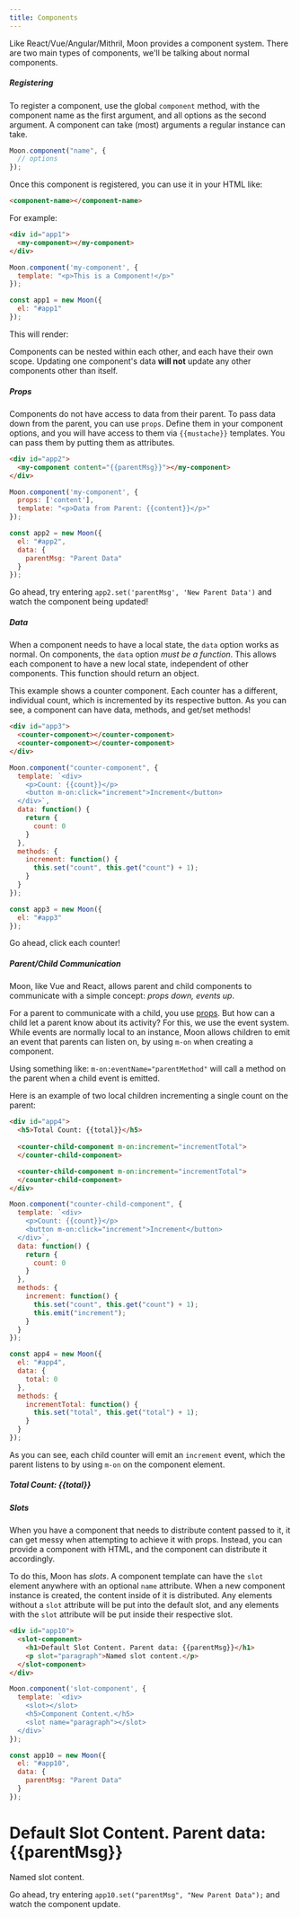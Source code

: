 ```yaml
---
title: Components
---
```


Like React/Vue/Angular/Mithril, Moon provides a component system. There are two main types of components, we'll be talking about normal components.

##### Registering

To register a component, use the global `component` method, with the component name as the first argument, and all options as the second argument. A component can take (most) arguments a regular instance can take.

```js
Moon.component("name", {
  // options
});
```

Once this component is registered, you can use it in your HTML like:

```html
<component-name></component-name>
```

For example:

```html
<div id="app1">
  <my-component></my-component>
</div>
```

```js
Moon.component('my-component', {
  template: "<p>This is a Component!</p>"
});

const app1 = new Moon({
  el: "#app1"
});
```

This will render:

<div id="app1" class="example">
  <my-component></my-component>
</div>

<script>
Moon.component('my-component', {
  template: "<p>This is a Component!</p>"
});

var app1 = new Moon({
  el: "#app1"
});
</script>

Components can be nested within each other, and each have their own scope. Updating one component's data **will not** update any other components other than itself.

##### Props

Components do not have access to data from their parent. To pass data down from the parent, you can use `props`. Define them in your component options, and you will have access to them via `{{mustache}}` templates. You can pass them by putting them as attributes.

```html
<div id="app2">
  <my-component content="{{parentMsg}}"></my-component>
</div>
```

```js
Moon.component('my-component', {
  props: ['content'],
  template: "<p>Data from Parent: {{content}}</p>"
});

const app2 = new Moon({
  el: "#app2",
  data: {
    parentMsg: "Parent Data"
  }
});
```

<div id="app2" class="example">
  <my-component content="{{parentMsg}}"></my-component>
</div>

<script>
Moon.component('my-component', {
  props: ['content'],
  template: "<p>Data from Parent: {{content}}</p>"
});

var app2 = new Moon({
  el: "#app2",
  data: {
    parentMsg: "Parent Data"
  }
});
</script>

Go ahead, try entering `app2.set('parentMsg', 'New Parent Data')` and watch the component being updated!

##### Data

When a component needs to have a local state, the `data` option works as normal. On components, the `data` option _must be a function_. This allows each component to have a new local state, independent of other components. This function should return an object.

This example shows a counter component. Each counter has a different, individual count, which is incremented by its respective button. As you can see, a component can have data, methods, and get/set methods!

```html
<div id="app3">
  <counter-component></counter-component>
  <counter-component></counter-component>
</div>
```

```js
Moon.component("counter-component", {
  template: `<div>
    <p>Count: {{count}}</p>
    <button m-on:click="increment">Increment</button>
  </div>`,
  data: function() {
    return {
      count: 0
    }
  },
  methods: {
    increment: function() {
      this.set("count", this.get("count") + 1);
    }
  }
});

const app3 = new Moon({
  el: "#app3"
});
```

<div id="app3" class="example">
  <counter-component></counter-component>
  <counter-component></counter-component>
</div>

<script>
Moon.component("counter-component", {
  template: '<div><p>Count: {{count}}</p><button m-on:click="increment">Increment</button></div>',
  data: function() {
    return {
      count: 0
    }
  },
  methods: {
    increment: function() {
      this.set("count", this.get("count") + 1);
    }
  }
});

var app3 = new Moon({
  el: "#app3"
});
</script>

Go ahead, click each counter!

##### Parent/Child Communication

Moon, like Vue and React, allows parent and child components to communicate with a simple concept: *props down, events up*.

For a parent to communicate with a child, you use [props]("./components.html#props"). But how can a child let a parent know about its activity? For this, we use the event system. While events are normally local to an instance, Moon allows children to emit an event that parents can listen on, by using `m-on` when creating a component.

Using something like: `m-on:eventName="parentMethod"` will call a method on the parent when a child event is emitted.

Here is an example of two local children incrementing a single count on the parent:

```html
<div id="app4">
  <h5>Total Count: {{total}}</h5>
  
  <counter-child-component m-on:increment="incrementTotal">
  </counter-child-component>

  <counter-child-component m-on:increment="incrementTotal">
  </counter-child-component>
</div>
```

```js
Moon.component("counter-child-component", {
  template: `<div>
    <p>Count: {{count}}</p>
    <button m-on:click="increment">Increment</button>
  </div>`,
  data: function() {
    return {
      count: 0
    }
  },
  methods: {
    increment: function() {
      this.set("count", this.get("count") + 1);
      this.emit("increment");
    }
  }
});

const app4 = new Moon({
  el: "#app4",
  data: {
    total: 0
  },
  methods: {
    incrementTotal: function() {
      this.set("total", this.get("total") + 1);
    }
  }
});
```

As you can see, each child counter will emit an `increment` event, which the parent listens to by using `m-on` on the component element.

<div id="app4" class="example">
  <h5>Total Count: {{total}}</h5>
  <counter-child-component m-on:increment="incrementTotal"></counter-child-component>
  <counter-child-component m-on:increment="incrementTotal"></counter-child-component>
</div>

<script>
Moon.component("counter-child-component", {
  template: '<div><p>Count: {{count}}</p><button m-on:click="increment">Increment</button></div>',
  data: function() {
    return {
      count: 0
    }
  },
  methods: {
    increment: function() {
      this.set("count", this.get("count") + 1);
      this.emit("increment");
    }
  }
});

var app4 = new Moon({
  el: "#app4",
  data: {
    total: 0
  },
  methods: {
    incrementTotal: function() {
      this.set("total", this.get("total") + 1);
    }
  }
});
</script>

##### Slots

When you have a component that needs to distribute content passed to it, it can get messy when attempting to achieve it with props. Instead, you can provide a component with HTML, and the component can distribute it accordingly.

To do this, Moon has _slots_. A component template can have the `slot` element anywhere with an optional `name` attribute. When a new component instance is created, the content inside of it is distributed. Any elements without a `slot` attribute will be put into the default slot, and any elements with the `slot` attribute will be put inside their respective slot.

```html
<div id="app10">
  <slot-component>
    <h1>Default Slot Content. Parent data: {{parentMsg}}</h1>
    <p slot="paragraph">Named slot content.</p>
  </slot-component>
</div>
```

```js
Moon.component('slot-component', {
  template: `<div>
    <slot></slot>
    <h5>Component Content.</h5>
    <slot name="paragraph"></slot>
  </div>`
});

const app10 = new Moon({
  el: "#app10",
  data: {
    parentMsg: "Parent Data"
  }
});
```

<div id="app10" class="example">
  <slot-component>
    <h1>Default Slot Content. Parent data: {{parentMsg}}</h1>
    <p slot="paragraph">Named slot content.</p>
  </slot-component>
</div>

<script>
Moon.component('slot-component', {
  template: "<div><slot></slot><h5>Component Content.</h5><slot name='paragraph'></slot></div>"
});

var app10 = new Moon({
  el: "#app10",
  data: {
    parentMsg: "Parent Data"
  }
});
</script>

Go ahead, try entering `app10.set("parentMsg", "New Parent Data");` and watch the component update.
